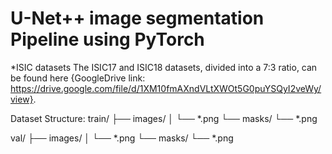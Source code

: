 # U-Net++ image segmentation Pipeline using PyTorch
*ISIC datasets The ISIC17 and ISIC18 datasets, divided into a 7:3 ratio, can be found here {GoogleDrive link: https://drive.google.com/file/d/1XM10fmAXndVLtXWOt5G0puYSQyI2veWy/view}.

Dataset Structure:
train/
   ├── images/
   │    └── *.png
   └── masks/
        └── *.png

val/
   ├── images/
   │    └── *.png
   └── masks/
        └── *.png
